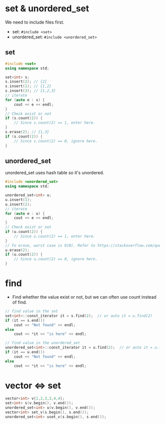 # set & unordered_set

We need to include files first.

* set: `#include <set>`
* unordered_set: `#include <unordered_set>`

## set

```c++
#include <set>
using namespace std;

set<int> s;
s.insert(2); // {2}
s.insert(1); // {1,2}
s.insert(3); // {1,2,3}
// iterate
for (auto e : s) {
    cout << e << endl;
}
// Check exist or not
if (s.count(2)) {
    // Since s.count(2) == 1, enter here.
}
s.erase(2); // {1,3}
if (s.count(2)) {
    // Since s.count(2) == 0, ignore here.
}
```

## unordered_set

unordered_set uses hash table so it's unordered.

```c++
#include <unordered_set>
using namespace std;

unordered_set<int> u;
u.insert(1);
u.insert(2);
// iterate
for (auto e : u) {
    cout << e << endl;
}
// Check exist or not
if (u.count(2)) { 
    // Since u.count(2) == 1, enter here.
}
// To erase, worst case is O(N). Refer to https://stackoverflow.com/questions/34556937/stdunordered-seterase-complexity
u.erase(2);
if (u.count(2)) {
    // Since u.count(2) == 0, ignore here.
}
```

# find

* Find whether the value exist or not, but we can often use count instead of find.

```c++
// find value in the set
set<int>::const_iterator it = s.find(2);  // or auto it = u.find(2)
if (it == s.end())
    cout << "Not found" << endl;
else
    cout << *it << "is here" << endl;

// find value in the unordered_set
unordered_set<int>::const_iterator it = u.find(2);  // or auto it = u.find(2)
if (it == u.end())
    cout << "Not found" << endl;
else
    cout << *it << "is here" << endl;
```

# vector <=> set

```c++
vector<int> v{1,2,3,3,4,4};
set<int> s(v.begin(), v.end());
unordered_set<int> u(v.begin(), v.end());
vector<int> set_v(s.begin(), s.end());
unordered_set<int> uset_v(s.begin(), s.end());
```

